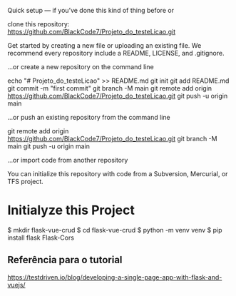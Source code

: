 Quick setup — if you’ve done this kind of thing before
or

clone this repository: https://github.com/BlackCode7/Projeto_do_testeLicao.git
  
Get started by creating a new file or uploading an existing file. We recommend every 
repository include a README, LICENSE, and .gitignore.

…or create a new repository on the command line

echo "# Projeto_do_testeLicao" >> README.md
git init
git add README.md
git commit -m "first commit"
git branch -M main
git remote add origin https://github.com/BlackCode7/Projeto_do_testeLicao.git
git push -u origin main

…or push an existing repository from the command line

git remote add origin https://github.com/BlackCode7/Projeto_do_testeLicao.git
git branch -M main
git push -u origin main

…or import code from another repository

You can initialize this repository with code from a Subversion, Mercurial, or TFS project.

# Initialyze this Project
$ mkdir flask-vue-crud
$ cd flask-vue-crud
$ python -m venv venv
$ pip install flask Flask-Cors

## Referência para o tutorial
https://testdriven.io/blog/developing-a-single-page-app-with-flask-and-vuejs/
